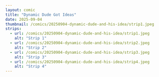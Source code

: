 ```yaml
---
layout: comic
title: "Dynamic Dude Got Ideas"
date: 2025-09-04
thumbnail: /comics/20250904-dynamic-dude-and-his-idea/strip1.jpeg
strips:
  - url: /comics/20250904-dynamic-dude-and-his-idea/strip1.jpeg
    alt: "Strip 1"
  - url: /comics/20250904-dynamic-dude-and-his-idea/strip2.jpeg
    alt: "Strip 2"
  - url: /comics/20250904-dynamic-dude-and-his-idea/strip3.jpeg
    alt: "Strip 3"
  - url: /comics/20250904-dynamic-dude-and-his-idea/strip4.jpeg
    alt: "Strip 4"
---
```

